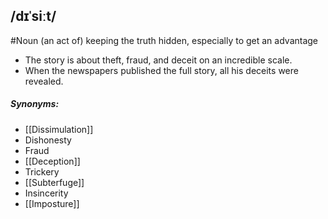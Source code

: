 ## /dɪˈsiːt/ 
#Noun 
(an act of) keeping the truth hidden, especially to get an advantage

- The story is about theft, fraud, and deceit on an incredible scale.
- When the newspapers published the full story, all his deceits were revealed.

##### Synonyms:
- [[Dissimulation]]
- Dishonesty
- Fraud
- [[Deception]]
- Trickery
- [[Subterfuge]]
- Insincerity
- [[Imposture]]